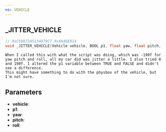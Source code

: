 ```yaml
---
ns: VEHICLE
---
```

## _JITTER_VEHICLE

```c
// 0xC59872A5134879C7 0x4A46E814
void _JITTER_VEHICLE(Vehicle vehicle, BOOL p1, float yaw, float pitch, float roll);
```

```
When I called this with what the script was doing, which was -190f for yaw pitch and roll, all my car did was jitter a little. I also tried 0 and 190f. I altered the p1 variable between TRUE and FALSE and didn't see a difference.  
This might have something to do with the physbox of the vehicle, but I'm not sure.  
```

## Parameters
* **vehicle**: 
* **p1**: 
* **yaw**: 
* **pitch**: 
* **roll**: 

